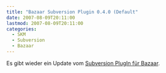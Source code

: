 ```yaml
---
title: "Bazaar Subversion Plugin 0.4.0 (Default"
date: 2007-08-09T20:11:00
lastmod: 2007-08-09T20:11:00
categories:
  - SKM
  - Subversion
  - Bazaar
---
```

Es gibt wieder ein Update vom [Subversion PlugIn für Bazaar](http://bazaar-vcs.org/BzrForeignBranches/Subversion?action=show&redirect=BzrSvn).
